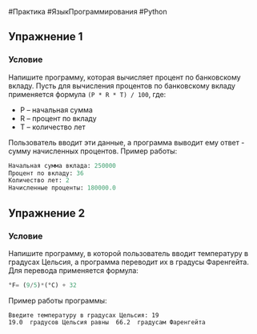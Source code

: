 #Практика #ЯзыкПрограммирования #Python 
## Упражнение 1
### Условие

Напишите программу, которая вычисляет процент по банковскому вкладу. Пусть для вычисления процентов по банковскому вкладу применяется формула `(P * R * T) / 100`, где:

- P – начальная сумма
- R – процент по вкладу
- T – количество лет

Пользователь вводит эти данные, а программа выводит ему ответ - сумму начисленных процентов. Пример работы:

```python
Начальная сумма вклада: 250000
Процент по вкладу: 36
Количество лет: 2
Начисленные проценты: 180000.0
```

## Упражнение 2

### Условие

Напишите программу, в которой пользователь вводит температуру в градусах Цельсия, а программа переводит их в градусы Фаренгейта. Для перевода применяется формула:

```python
°F= (9/5)*(°C) + 32
```

Пример работы программы:

```
Введите температуру в градусах Цельсия: 19
19.0  градусов Цельсия равны  66.2  градусам Фаренгейта
```